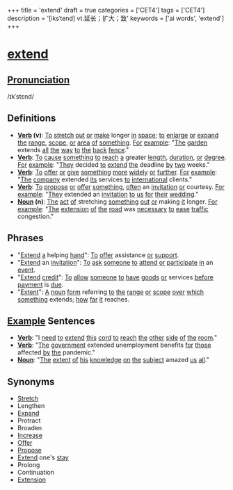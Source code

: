 +++
title = 'extend'
draft = true
categories = ['CET4']
tags = ['CET4']
description = '[iksˈtend] vt.延长；扩大；致'
keywords = ['ai words', 'extend']
+++

# [extend](/en/post/extend/)

## [Pronunciation](/en/post/pronunciation/)
/ɪkˈstɛnd/

## Definitions
- **[Verb](/en/post/verb/) (v)**: [To](/en/post/to/) [stretch](/en/post/stretch/) [out](/en/post/out/) [or](/en/post/or/) [make](/en/post/make/) longer [in](/en/post/in/) [space](/en/post/space/); [to](/en/post/to/) [enlarge](/en/post/enlarge/) [or](/en/post/or/) [expand](/en/post/expand/) [the](/en/post/the/) [range](/en/post/range/), [scope](/en/post/scope/), [or](/en/post/or/) [area](/en/post/area/) [of](/en/post/of/) [something](/en/post/something/). [For](/en/post/for/) [example](/en/post/example/): "[The](/en/post/the/) [garden](/en/post/garden/) extends [all](/en/post/all/) [the](/en/post/the/) [way](/en/post/way/) [to](/en/post/to/) [the](/en/post/the/) [back](/en/post/back/) [fence](/en/post/fence/)." 
- **[Verb](/en/post/verb/)**: [To](/en/post/to/) [cause](/en/post/cause/) [something](/en/post/something/) [to](/en/post/to/) [reach](/en/post/reach/) [a](/en/post/a/) greater [length](/en/post/length/), [duration](/en/post/duration/), [or](/en/post/or/) [degree](/en/post/degree/). [For](/en/post/for/) [example](/en/post/example/): "[They](/en/post/they/) decided [to](/en/post/to/) [extend](/en/post/extend/) [the](/en/post/the/) deadline [by](/en/post/by/) [two](/en/post/two/) weeks."
- **[Verb](/en/post/verb/)**: [To](/en/post/to/) [offer](/en/post/offer/) [or](/en/post/or/) [give](/en/post/give/) [something](/en/post/something/) [more](/en/post/more/) [widely](/en/post/widely/) [or](/en/post/or/) [further](/en/post/further/). [For](/en/post/for/) [example](/en/post/example/): "[The](/en/post/the/) [company](/en/post/company/) extended [its](/en/post/its/) services [to](/en/post/to/) [international](/en/post/international/) clients."
- **[Verb](/en/post/verb/)**: [To](/en/post/to/) [propose](/en/post/propose/) [or](/en/post/or/) [offer](/en/post/offer/) [something](/en/post/something/), [often](/en/post/often/) an [invitation](/en/post/invitation/) [or](/en/post/or/) courtesy. [For](/en/post/for/) [example](/en/post/example/): "[They](/en/post/they/) extended an [invitation](/en/post/invitation/) [to](/en/post/to/) [us](/en/post/us/) [for](/en/post/for/) [their](/en/post/their/) [wedding](/en/post/wedding/)."
- **[Noun](/en/post/noun/) (n)**: [The](/en/post/the/) [act](/en/post/act/) [of](/en/post/of/) stretching [something](/en/post/something/) [out](/en/post/out/) [or](/en/post/or/) making [it](/en/post/it/) longer. [For](/en/post/for/) [example](/en/post/example/): "[The](/en/post/the/) [extension](/en/post/extension/) [of](/en/post/of/) [the](/en/post/the/) [road](/en/post/road/) was [necessary](/en/post/necessary/) [to](/en/post/to/) [ease](/en/post/ease/) [traffic](/en/post/traffic/) congestion."

## Phrases
- "[Extend](/en/post/extend/) [a](/en/post/a/) helping [hand](/en/post/hand/)": [To](/en/post/to/) [offer](/en/post/offer/) assistance [or](/en/post/or/) [support](/en/post/support/).
- "[Extend](/en/post/extend/) an [invitation](/en/post/invitation/)": [To](/en/post/to/) [ask](/en/post/ask/) [someone](/en/post/someone/) [to](/en/post/to/) [attend](/en/post/attend/) [or](/en/post/or/) [participate](/en/post/participate/) [in](/en/post/in/) an [event](/en/post/event/).
- "[Extend](/en/post/extend/) [credit](/en/post/credit/)": [To](/en/post/to/) [allow](/en/post/allow/) [someone](/en/post/someone/) [to](/en/post/to/) [have](/en/post/have/) [goods](/en/post/goods/) [or](/en/post/or/) services [before](/en/post/before/) [payment](/en/post/payment/) is [due](/en/post/due/).
- "[Extent](/en/post/extent/)": [A](/en/post/a/) [noun](/en/post/noun/) [form](/en/post/form/) referring [to](/en/post/to/) [the](/en/post/the/) [range](/en/post/range/) [or](/en/post/or/) [scope](/en/post/scope/) [over](/en/post/over/) [which](/en/post/which/) [something](/en/post/something/) extends; [how](/en/post/how/) [far](/en/post/far/) [it](/en/post/it/) reaches.

## [Example](/en/post/example/) Sentences
- **[Verb](/en/post/verb/)**: "I [need](/en/post/need/) [to](/en/post/to/) [extend](/en/post/extend/) [this](/en/post/this/) [cord](/en/post/cord/) [to](/en/post/to/) [reach](/en/post/reach/) [the](/en/post/the/) [other](/en/post/other/) [side](/en/post/side/) [of](/en/post/of/) [the](/en/post/the/) [room](/en/post/room/)."
- **[Verb](/en/post/verb/)**: "[The](/en/post/the/) [government](/en/post/government/) extended unemployment benefits [for](/en/post/for/) [those](/en/post/those/) affected [by](/en/post/by/) [the](/en/post/the/) pandemic."
- **[Noun](/en/post/noun/)**: "[The](/en/post/the/) [extent](/en/post/extent/) [of](/en/post/of/) [his](/en/post/his/) [knowledge](/en/post/knowledge/) [on](/en/post/on/) [the](/en/post/the/) [subject](/en/post/subject/) amazed [us](/en/post/us/) [all](/en/post/all/)."

## Synonyms
- [Stretch](/en/post/stretch/)
- Lengthen
- [Expand](/en/post/expand/)
- Protract
- Broaden
- [Increase](/en/post/increase/)
- [Offer](/en/post/offer/)
- [Propose](/en/post/propose/)
- [Extend](/en/post/extend/) one's [stay](/en/post/stay/)
- Prolong
- Continuation
- [Extension](/en/post/extension/)
